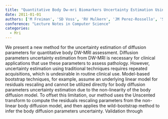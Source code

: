 ```yaml
---
title: "Quantitative Body Dw-mri Biomarkers Uncertainty Estimation Using Unscented Wild-bootstrap"
date: 2011-01-01
authors: ['M Freiman', 'SD Voss', 'RV Mulkern', 'JM Perez-Rossello', 'SK Warfield']
conference: "Lecture Notes in Computer Science"
categories:
  - Mri
---
```

 We present a new method for the uncertainty estimation of diffusion parameters for quantitative body DW-MRI assessment. Diffusion parameters uncertainty estimation from DW-MRI is necessary for clinical applications that use these parameters to assess pathology. However, uncertainty estimation using traditional techniques requires repeated acquisitions, which is undesirable in routine clinical use. Model-based bootstrap techniques, for example, assume an underlying linear model for residuals rescaling and cannot be utilized directly for body diffusion parameters uncertainty estimation due to the non-linearity of the body diffusion model. To offset this limitation, our method uses the Unscented transform to compute the residuals rescaling parameters from the non-linear body diffusion model, and then applies the wild-bootstrap method to infer the body diffusion parameters uncertainty. Validation through
        